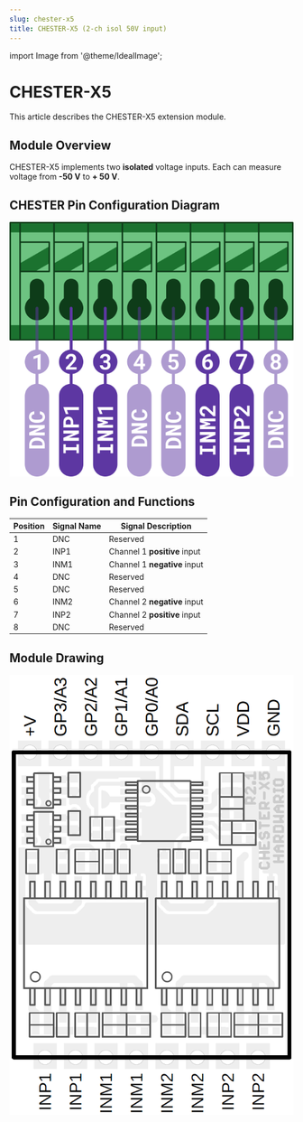 ```yaml
---
slug: chester-x5
title: CHESTER-X5 (2-ch isol 50V input)
---
```

import Image from '@theme/IdealImage';

# CHESTER-X5

This article describes the CHESTER-X5 extension module.

## Module Overview

CHESTER-X5 implements two **isolated** voltage inputs. Each can measure voltage from **-50 V** to **+ 50 V**.

## CHESTER Pin Configuration Diagram

![](tb-chester-x5.png)

## Pin Configuration and Functions

| Position | Signal Name | Signal Description           |
| -------- | ----------- | ---------------------------- |
| 1        | DNC         | Reserved                     |
| 2        | INP1        | Channel 1 **positive** input |
| 3        | INM1        | Channel 1 **negative** input |
| 4        | DNC         | Reserved                     |
| 5        | DNC         | Reserved                     |
| 6        | INM2        | Channel 2 **negative** input |
| 7        | INP2        | Channel 2 **positive** input |
| 8        | DNC         | Reserved                     |

## Module Drawing

![](pc-chester-x5.png)
